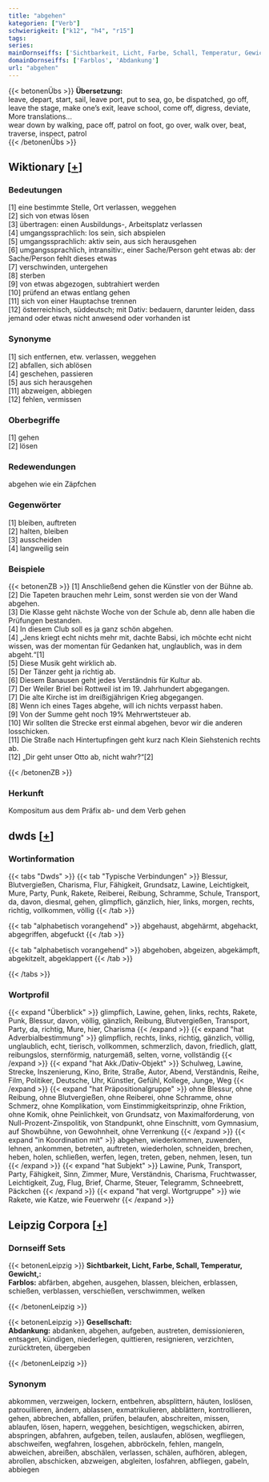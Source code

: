 ```yaml
---
title: "abgehen"
kategorien: ["Verb"]
schwierigkeit: ["k12", "h4", "r15"]
tags:
series:
mainDornseiffs: ['Sichtbarkeit, Licht, Farbe, Schall, Temperatur, Gewicht,', 'Gesellschaft']
domainDornseiffs: ['Farblos', 'Abdankung']
url: "abgehen"
---
```


{{< betonenÜbs >}}
**Übersetzung:**  
leave, depart, start, sail, leave port, put to sea, go, be dispatched, go off, leave the stage, make one’s exit, leave school, come off, digress, deviate, More translations...  
wear down by walking, pace off, patrol on foot, go over, walk over, beat, traverse, inspect, patrol  
{{< /betonenÜbs >}}

## Wiktionary [[+](https://de.wiktionary.org/wiki/abgehen)]

### Bedeutungen
[1] eine bestimmte Stelle, Ort verlassen, weggehen  
[2] sich von etwas lösen  
[3] übertragen: einen Ausbildungs-, Arbeitsplatz verlassen  
[4] umgangssprachlich: los sein, sich abspielen  
[5] umgangssprachlich: aktiv sein, aus sich herausgehen  
[6] umgangssprachlich, intransitiv:, einer Sache/Person geht etwas ab: der Sache/Person fehlt dieses etwas  
[7] verschwinden, untergehen  
[8] sterben  
[9] von etwas abgezogen, subtrahiert werden  
[10] prüfend an etwas entlang gehen  
[11] sich von einer Hauptachse trennen  
[12] österreichisch, süddeutsch; mit Dativ: bedauern, darunter leiden,  dass jemand oder etwas nicht anwesend oder vorhanden ist  

### Synonyme
[1] sich entfernen, etw. verlassen, weggehen  
[2] abfallen, sich ablösen  
[4] geschehen, passieren  
[5] aus sich herausgehen  
[11] abzweigen, abbiegen  
[12] fehlen, vermissen  

### Oberbegriffe
[1] gehen  
[2] lösen  

### Redewendungen
abgehen wie ein Zäpfchen  

### Gegenwörter
[1] bleiben, auftreten  
[2] halten, bleiben  
[3] ausscheiden  
[4] langweilig sein  

### Beispiele
{{< betonenZB >}}
[1] Anschließend gehen die Künstler von der Bühne ab.  
[2] Die Tapeten brauchen mehr Leim, sonst werden sie von der Wand abgehen.  
[3] Die Klasse geht nächste Woche von der Schule ab, denn alle haben die Prüfungen bestanden.  
[4] In diesem Club soll es ja ganz schön abgehen.  
[4] „Jens kriegt echt nichts mehr mit, dachte Babsi, ich möchte echt nicht wissen, was der momentan für Gedanken hat, unglaublich, was in dem abgeht.“[1]  
[5] Diese Musik geht wirklich ab.  
[5] Der Tänzer geht ja richtig ab.  
[6] Diesem Banausen geht jedes Verständnis für Kultur ab.  
[7] Der Weiler Briel bei Rottweil ist im 19. Jahrhundert abgegangen.  
[7] Die alte Kirche ist im dreißigjährigen Krieg abgegangen.  
[8] Wenn ich eines Tages abgehe, will ich nichts verpasst haben.  
[9] Von der Summe geht noch 19% Mehrwertsteuer ab.  
[10] Wir sollten die Strecke erst einmal abgehen, bevor wir die anderen losschicken.  
[11] Die Straße nach Hintertupfingen geht kurz nach Klein Siehstenich rechts ab.  
[12] „Dir geht unser Otto ab, nicht wahr?“[2]  

{{< /betonenZB >}}
### Herkunft
Kompositum aus dem Präfix ab- und dem Verb gehen  



## dwds [[+](https://www.dwds.de/wb/abgehen)]

### Wortinformation
{{< tabs "Dwds" >}}
{{< tab "Typische Verbindungen" >}}
Blessur, Blutvergießen, Charisma, Flur, Fähigkeit, Grundsatz, Lawine, Leichtigkeit, Mure, Party, Punk, Rakete, Reiberei, Reibung, Schramme, Schule, Transport, da, davon, diesmal, gehen, glimpflich, gänzlich, hier, links, morgen, rechts, richtig, vollkommen, völlig
{{< /tab >}}

{{< tab "alphabetisch vorangehend" >}}
abgehaust, abgehärmt, abgehackt, abgegriffen, abgefuckt
{{< /tab >}}

{{< tab "alphabetisch vorangehend" >}}
abgehoben, abgeizen, abgekämpft, abgekitzelt, abgeklappert
{{< /tab >}}

{{< /tabs >}}

### Wortprofil
{{< expand "Überblick" >}} glimpflich, Lawine, gehen, links, rechts, Rakete, Punk, Blessur, davon, völlig, gänzlich, Reibung, Blutvergießen, Transport, Party, da, richtig, Mure, hier, Charisma {{< /expand >}}
{{< expand "hat Adverbialbestimmung" >}} glimpflich, rechts, links, richtig, gänzlich, völlig, unglaublich, echt, tierisch, vollkommen, schmerzlich, davon, friedlich, glatt, reibungslos, sternförmig, naturgemäß, selten, vorne, vollständig {{< /expand >}}
{{< expand "hat Akk./Dativ-Objekt" >}} Schulweg, Lawine, Strecke, Inszenierung, Kino, Brite, Straße, Autor, Abend, Verständnis, Reihe, Film, Politiker, Deutsche, Uhr, Künstler, Gefühl, Kollege, Junge, Weg {{< /expand >}}
{{< expand "hat Präpositionalgruppe" >}} ohne Blessur, ohne Reibung, ohne Blutvergießen, ohne Reiberei, ohne Schramme, ohne Schmerz, ohne Komplikation, vom Einstimmigkeitsprinzip, ohne Friktion, ohne Komik, ohne Peinlichkeit, von Grundsatz, von Maximalforderung, von Null-Prozent-Zinspolitik, von Standpunkt, ohne Einschnitt, vom Gymnasium, auf Showbühne, von Gewohnheit, ohne Verrenkung {{< /expand >}}
{{< expand "in Koordination mit" >}} abgehen, wiederkommen, zuwenden, lehnen, ankommen, betreten, auftreten, wiederholen, schneiden, brechen, heben, holen, schließen, werfen, legen, treten, geben, nehmen, lesen, tun {{< /expand >}}
{{< expand "hat Subjekt" >}} Lawine, Punk, Transport, Party, Fähigkeit, Sinn, Zimmer, Mure, Verständnis, Charisma, Fruchtwasser, Leichtigkeit, Zug, Flug, Brief, Charme, Steuer, Telegramm, Schneebrett, Päckchen {{< /expand >}}
{{< expand "hat vergl. Wortgruppe" >}} wie Rakete, wie Katze, wie Feuerwehr {{< /expand >}}

## Leipzig Corpora [[+](https://corpora.uni-leipzig.de/en/res?word=abgehen&corpusId=deu_newscrawl-public_2018)]

### Dornseiff Sets
{{< betonenLeipzig >}}
**Sichtbarkeit, Licht, Farbe, Schall, Temperatur, Gewicht,:**  
**Farblos:** abfärben, abgehen, ausgehen, blassen, bleichen, erblassen, schießen, verblassen, verschießen, verschwimmen, welken  

{{< /betonenLeipzig >}}


{{< betonenLeipzig >}}
**Gesellschaft:**  
**Abdankung:** abdanken, abgehen, aufgeben, austreten, demissionieren, entsagen, kündigen, niederlegen, quittieren, resignieren, verzichten, zurücktreten, übergeben  

{{< /betonenLeipzig >}}

### Synonym
abkommen, verzweigen, lockern, entbehren, absplittern, häuten, loslösen, patrouillieren, ändern, ablassen, exmatrikulieren, abblättern, kontrollieren, gehen, abbrechen, abfallen, prüfen, belaufen, abschreiten, missen, ablaufen, lösen, hapern, weggehen, besichtigen, wegschicken, abirren, abspringen, abfahren, aufgeben, teilen, auslaufen, ablösen, wegfliegen, abschweifen, wegfahren, losgehen, abbröckeln, fehlen, mangeln, abweichen, abreißen, abschälen, verlassen, schälen, aufhören, ablegen, abrollen, abschicken, abzweigen, abgleiten, losfahren, abfliegen, gabeln, abbiegen

